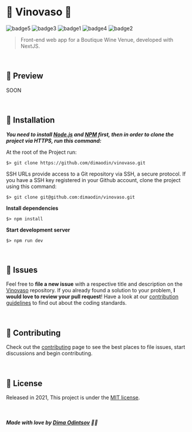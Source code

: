 # 🍷 Vinovaso 🍷

![badge5](https://img.shields.io/badge/Next-black?style=for-the-badge&logo=next.js&logoColor=white) ![badge3](https://img.shields.io/badge/react-%2320232a.svg?style=for-the-badge&logo=react&logoColor=%2361DAFB) ![badge1](https://img.shields.io/badge/javascript-%23323330.svg?style=for-the-badge&logo=javascript&logoColor=%23F7DF1E)  ![badge4](https://img.shields.io/badge/SASS-hotpink.svg?style=for-the-badge&logo=SASS&logoColor=white) ![badge2](https://img.shields.io/badge/css3-%231572B6.svg?style=for-the-badge&logo=css3&logoColor=white)

> Front-end web app for a Boutique Wine Venue, developed with NextJS.

<br>

## :rocket: Preview

SOON

<br>

## :construction_worker: Installation

***You need to install [Node.js](https://nodejs.org/en/download/) and [NPM](https://www.npmjs.com/) first, then in order to clone the project via HTTPS, run this command:***

At the root of the Project run:

```
$> git clone https://github.com/dimaodin/vinovaso.git
```

SSH URLs provide access to a Git repository via SSH, a secure protocol. If you have a SSH key registered in your Github account, clone the project using this command:

```
$> git clone git@github.com:dimaodin/vinovaso.git
```

**Install dependencies**

```
$> npm install
```

**Start development server**

```
$> npm run dev
```

<br>

## :bug: Issues

Feel free to **file a new issue** with a respective title and description on the [Vinovaso](https://github.com/dimaodin/Vinovaso/issues) repository. If you already found a solution to your problem, **I would love to review your pull request**! Have a look at our [contribution guidelines](https://github.com/dimaodin/Vinovaso/blob/main/CONTRIBUTING.md) to find out about the coding standards.

<br>

## :tada: Contributing

Check out the [contributing](https://github.com/dimaodin/Vinovaso/blob/main/CONTRIBUTING.md) page to see the best places to file issues, start discussions and begin contributing.

<br>

## :closed_book: License

Released in 2021,
This project is under the [MIT license](https://github.com/dimaodin/Vinovaso/blob/main/LICENSE).

<br>

##### Made with love by [Dima Odintsov](https://github.com/DimaOdin) 💜🚀
